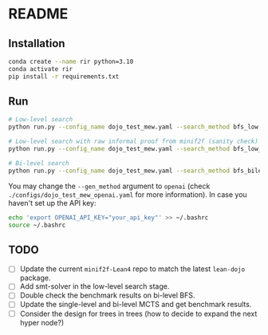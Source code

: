 # README

<!-- > [!NOTE]
> The current version is still in testing. A tested version is in the [raptors](https://github.com/ZIYU-DEEP/bilevel-reasoner/tree/raptors) branch, where we have the benchmark results with Llemma-7b on `bfs_low` and `bfs_low_with_raw_high` methods. The latter is very much underperforming (23 out of 244 problems), likely due to the fact that the raw informal proof is unstructured and the model capacity is bad. A proof of concept colab with GPT-4 can be found at [![Colab](https://colab.research.google.com/assets/colab-badge.svg)](https://colab.research.google.com/drive/1BI3u6NwVtefTpWzQNj-OwPf6C3ONuPFn?usp=sharing). -->

## Installation

```bash
conda create --name rir python=3.10
conda activate rir
pip install -r requirements.txt
```

## Run

```bash
# Low-level search
python run.py --config_name dojo_test_mew.yaml --search_method bfs_low

# Low-level search with raw informal proof from minif2f (sanity check)
python run.py --config_name dojo_test_mew.yaml --search_method bfs_low_with_raw_high

# Bi-level search
python run.py --config_name dojo_test_mew.yaml --search_method bfs_bilevel
```

You may change the `--gen_method` argument to `openai` (check `./configs/dojo_test_mew_openai.yaml` for more information). In case you haven't set up the API key:
```bash
echo 'export OPENAI_API_KEY="your_api_key"' >> ~/.bashrc
source ~/.bashrc
```

## TODO

- [ ]  Update the current `minif2f-Lean4` repo to match the latest `lean-dojo` package.
- [ ]  Add smt-solver in the low-level search stage.
- [ ]  Double check the benchmark results on bi-level BFS.
- [ ]  Update the single-level and bi-level MCTS and get benchmark results.
- [ ]  Consider the design for trees in trees (how to decide to expand the next hyper node?)
